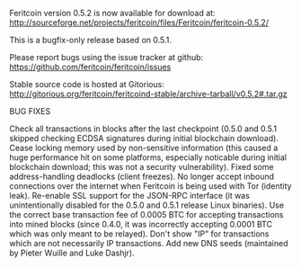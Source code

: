 Feritcoin version 0.5.2 is now available for download at:
http://sourceforge.net/projects/feritcoin/files/Feritcoin/feritcoin-0.5.2/

This is a bugfix-only release based on 0.5.1.

Please report bugs using the issue tracker at github:
https://github.com/feritcoin/feritcoin/issues

Stable source code is hosted at Gitorious:
http://gitorious.org/feritcoin/feritcoind-stable/archive-tarball/v0.5.2#.tar.gz

BUG FIXES

Check all transactions in blocks after the last checkpoint (0.5.0 and 0.5.1 skipped checking ECDSA signatures during initial blockchain download).
Cease locking memory used by non-sensitive information (this caused a huge performance hit on some platforms, especially noticable during initial blockchain download; this was
not a security vulnerability).
Fixed some address-handling deadlocks (client freezes).
No longer accept inbound connections over the internet when Feritcoin is being used with Tor (identity leak).
Re-enable SSL support for the JSON-RPC interface (it was unintentionally disabled for the 0.5.0 and 0.5.1 release Linux binaries).
Use the correct base transaction fee of 0.0005 BTC for accepting transactions into mined blocks (since 0.4.0, it was incorrectly accepting 0.0001 BTC which was only meant to be relayed).
Don't show "IP" for transactions which are not necessarily IP transactions.
Add new DNS seeds (maintained by Pieter Wuille and Luke Dashjr).
